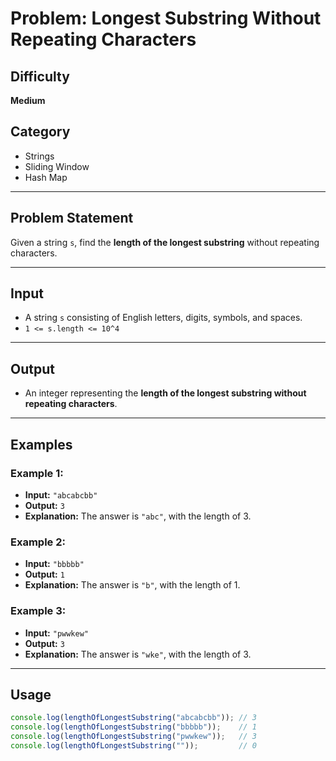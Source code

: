 # Problem: Longest Substring Without Repeating Characters

## Difficulty
**Medium**

## Category
- Strings  
- Sliding Window  
- Hash Map  

---

## Problem Statement

Given a string `s`, find the **length of the longest substring** without repeating characters.

---

## Input

- A string `s` consisting of English letters, digits, symbols, and spaces.  
- `1 <= s.length <= 10^4`

---

## Output

- An integer representing the **length of the longest substring without repeating characters**.

---

## Examples

### Example 1:
- **Input:** `"abcabcbb"`  
- **Output:** `3`  
- **Explanation:** The answer is `"abc"`, with the length of 3.

### Example 2:
- **Input:** `"bbbbb"`  
- **Output:** `1`  
- **Explanation:** The answer is `"b"`, with the length of 1.

### Example 3:
- **Input:** `"pwwkew"`  
- **Output:** `3`  
- **Explanation:** The answer is `"wke"`, with the length of 3.

---

## Usage

```javascript
console.log(lengthOfLongestSubstring("abcabcbb")); // 3
console.log(lengthOfLongestSubstring("bbbbb"));    // 1
console.log(lengthOfLongestSubstring("pwwkew"));   // 3
console.log(lengthOfLongestSubstring(""));         // 0